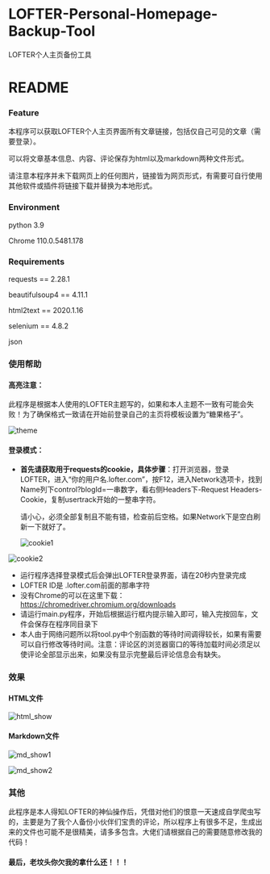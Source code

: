# LOFTER-Personal-Homepage-Backup-Tool
LOFTER个人主页备份工具
# README

### Feature

​	本程序可以获取LOFTER个人主页界面所有文章链接，包括仅自己可见的文章（需要登录）。

​	可以将文章基本信息、内容、评论保存为html以及markdown两种文件形式。

​	请注意本程序并未下载网页上的任何图片，链接皆为网页形式，有需要可自行使用其他软件或插件将链接下载并替换为本地形式。



### Environment

python 3.9

Chrome 110.0.5481.178



### Requirements

requests == 2.28.1

beautifulsoup4 == 4.11.1

html2text == 2020.1.16

selenium == 4.8.2

json



### 使用帮助

#### 高亮注意：

​	此程序是根据本人使用的LOFTER主题写的，如果和本人主题不一致有可能会失败！为了确保格式一致请在开始前登录自己的主页将模板设置为“糖果格子”。

![theme](.\user_guide_png\theme.png)





#### 登录模式：

- **首先请获取用于requests的cookie，具体步骤**：打开浏览器，登录LOFTER，进入“你的用户名.lofter.com”，按F12，进入Network选项卡，找到Name列下control?blogId=一串数字，看右侧Headers下-Request Headers-Cookie，复制usertrack开始的一整串字符。

  请小心，必须全部复制且不能有错，检查前后空格。如果Network下是空白刷新一下就好了。

  ![cookie1](user_guide_png/cookie1.png)

![cookie2](user_guide_png\cookie2.png)

- 运行程序选择登录模式后会弹出LOFTER登录界面，请在20秒内登录完成
- LOFTER ID是 .lofter.com前面的那串字符
- 没有Chrome的可以在这里下载：https://chromedriver.chromium.org/downloads
- 请运行main.py程序，开始后根据运行框内提示输入即可，输入完按回车，文件会保存在程序同目录下
- 本人由于网络问题所以将tool.py中个别函数的等待时间调得较长，如果有需要可以自行修改等待时间。注意：评论区的浏览器窗口的等待加载时间必须足以使评论全部显示出来，如果没有显示完整最后评论信息会有缺失。




### 效果

#### HTML文件

![html_show](user_guide_png\html_show.png)



#### Markdown文件

![md_show1](user_guide_png\md_show1.png)

![md_show2](user_guide_png\md_show2.png)






### 其他

​	此程序是本人得知LOFTER的神仙操作后，凭借对他们的恨意一天速成自学爬虫写的，主要是为了我个人备份小伙伴们宝贵的评论，所以程序上有很多不足，生成出来的文件也可能不是很精美，请多多包含。大佬们请根据自己的需要随意修改我的代码！

#### 最后，老坟头你欠我的拿什么还！！！
